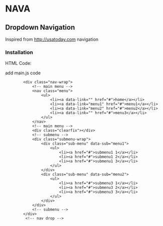 # NAVA
## Dropdown Navigation

Inspired from http://usatoday.com navigation

### Installation
HTML Code:

add main.js code

<!-- nav drop -->
            <div class="nav-wrap">
                <!-- main menu -->
                <nav class="menu">
                    <ul>
                        <li><a data-link="" href="#">home</a></li>
                        <li><a data-link="menu1" href="#">menu1</a></li>
                        <li><a data-link="menu2" href="#">menu2</a></li>
                        <li><a data-link="" href="#">menu3</a></li>
                    </ul>
                </nav>
                <!-- main menu -->
                <div class="clearfix"></div>
                <!-- submenu -->
                <div class="submenu-wrap">
                    <div class="sub-menu" data-sub="menu1">
                        <ul>
                            <li><a href="#">submenu1 1</a></li>
                            <li><a href="#">submenu1 2</a></li>
                            <li><a href="#">submenu1 3</a></li>
                        </ul>
                    </div>
                    <div class="sub-menu" data-sub="menu2">
                        <ul>
                            <li><a href="#">submenu3 1</a></li>
                            <li><a href="#">submenu3 2</a></li>
                            <li><a href="#">submenu3 3</a></li>
                        </ul>
                    </div>
                </div>
                <!-- submenu -->
            </div>
             <!-- nav drop -->
